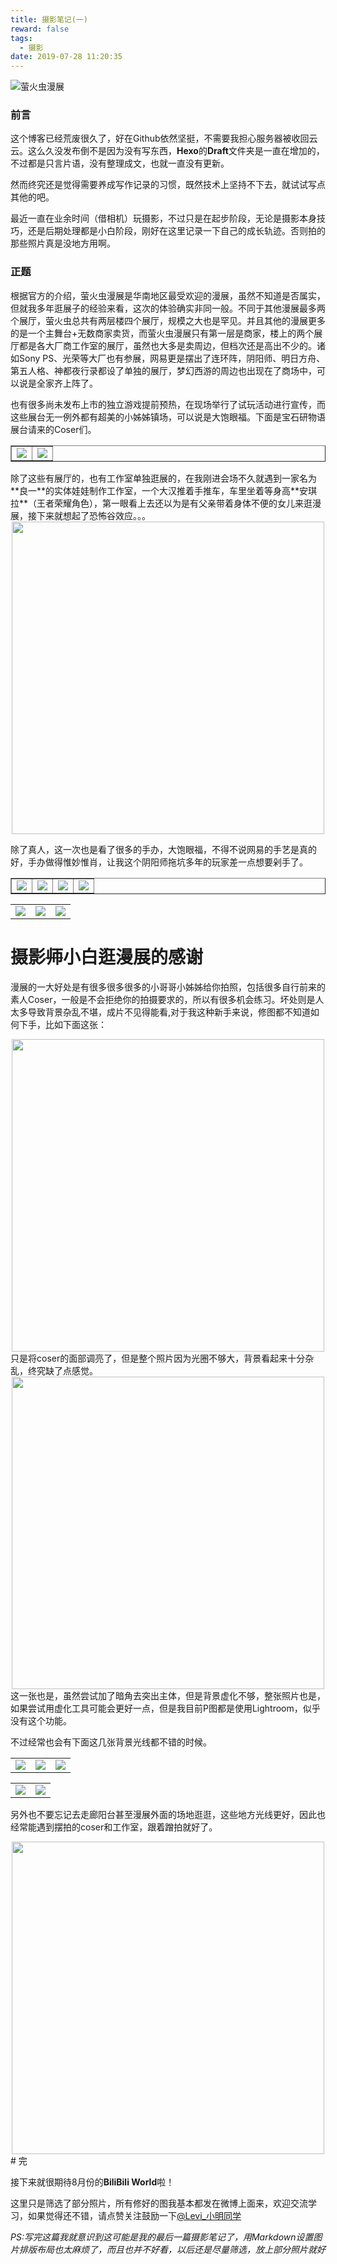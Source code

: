 ```yaml
---
title: 摄影笔记(一)
reward: false
tags:
  - 摄影
date: 2019-07-28 11:20:35
---
```


![萤火虫漫展](/imgs/摄影笔记/title.jpg)

### 前言

这个博客已经荒废很久了，好在Github依然坚挺，不需要我担心服务器被收回云云。这么久没发布倒不是因为没有写东西，**Hexo**的**Draft**文件夹是一直在增加的，不过都是只言片语，没有整理成文，也就一直没有更新。

然而终究还是觉得需要养成写作记录的习惯，既然技术上坚持不下去，就试试写点其他的吧。

最近一直在业余时间（借相机）玩摄影，不过只是在起步阶段，无论是摄影本身技巧，还是后期处理都是小白阶段，刚好在这里记录一下自己的成长轨迹。否则拍的那些照片真是没地方用啊。
<!--more-->
### 正题

根据官方的介绍，萤火虫漫展是华南地区最受欢迎的漫展，虽然不知道是否属实，但就我多年逛展子的经验来看，这次的体验确实非同一般。不同于其他漫展最多两个展厅，萤火虫总共有两层楼四个展厅，规模之大也是罕见。并且其他的漫展更多的是一个主舞台+无数商家卖货，而萤火虫漫展只有第一层是商家，楼上的两个展厅都是各大厂商工作室的展厅，虽然也大多是卖周边，但档次还是高出不少的。诸如Sony PS、光荣等大厂也有参展，网易更是摆出了连环阵，阴阳师、明日方舟、第五人格、神都夜行录都设了单独的展厅，梦幻西游的周边也出现在了商场中，可以说是全家齐上阵了。

也有很多尚未发布上市的独立游戏提前预热，在现场举行了试玩活动进行宣传，而这些展台无一例外都有超美的小姊姊镇场，可以说是大饱眼福。下面是宝石研物语展台请来的Coser们。
<table border=1><tr><td><img src="/imgs/摄影笔记/bsy-1.jpg" /></td><td><img src="/imgs/摄影笔记/bsy-3.jpg" /></td></tr></table>
除了这些有展厅的，也有工作室单独逛展的，在我刚进会场不久就遇到一家名为**良一**的实体娃娃制作工作室，一个大汉推着手推车，车里坐着等身高**安琪拉**（王者荣耀角色），第一眼看上去还以为是有父亲带着身体不便的女儿来逛漫展，接下来就想起了恐怖谷效应。。。

<div align="center">
<img src="/imgs/摄影笔记/lyzw.jpg" height="500px"/>
</div>

除了真人，这一次也是看了很多的手办，大饱眼福，不得不说网易的手艺是真的好，手办做得惟妙惟肖，让我这个阴阳师拖坑多年的玩家差一点想要剁手了。
<table border=1><tr><td><img src="/imgs/摄影笔记/yys-1.jpg" /></td><td><img src="/imgs/摄影笔记/yys-2.jpg" /></td><td><img src="/imgs/摄影笔记/yys-3.jpg" /></td><td><img src="/imgs/摄影笔记/yys-4.jpg" /></td></tr></table><table><tr><td><img src="/imgs/摄影笔记/yys-5.jpg" /></td><td><img src="/imgs/摄影笔记/yys-6.jpg" /></td><td><img src="/imgs/摄影笔记/yys-7.jpg" /></td></tr></table>

# 摄影~~师~~小白逛漫展的感谢

漫展的一大好处是有很多很多很多的小哥哥小姊姊给你拍照，包括很多自行前来的素人Coser，一般是不会拒绝你的拍摄要求的，所以有很多机会练习。坏处则是人太多导致背景杂乱不堪，成片不见得能看,对于我这种新手来说，修图都不知道如何下手，比如下面这张：
<div align="center">
<img src="/imgs/摄影笔记/coser2.jpg" height="500px"/>
</div>
只是将coser的面部调亮了，但是整个照片因为光圈不够大，背景看起来十分杂乱，终究缺了点感觉。
<div align="center">
<img src="/imgs/摄影笔记/coser6.jpg" height="500px"/>
</div>
这一张也是，虽然尝试加了暗角去突出主体，但是背景虚化不够，整张照片也是，如果尝试用虚化工具可能会更好一点，但是我目前P图都是使用Lightroom，似乎没有这个功能。

不过经常也会有下面这几张背景光线都不错的时候。
<table border=1 cellspacing="0" cellpadding="0" frame="void" rules=none><tr><td><img src="/imgs/摄影笔记/coser1.jpg"/></td><td><img src="/imgs/摄影笔记/coser3-2.jpg"/></td><td><img src="/imgs/摄影笔记/coser5.jpg"/></td></tr></table><table border=1 cellspacing="0" cellpadding="0" frame="void" rules=none><tr><td><img src="/imgs/摄影笔记/coser3.jpg"/></td><td><img src="/imgs/摄影笔记/coser7.jpg"/></td></tr></table>

另外也不要忘记去走廊阳台甚至漫展外面的场地逛逛，这些地方光线更好，因此也经常能遇到摆拍的coser和工作室，跟着蹭拍就好了。
<div align="center">
<img src="/imgs/摄影笔记/coser4.jpg" height="500px"/>
</div>
# 完

接下来就很期待8月份的**BiliBili World**啦！

这里只是筛选了部分照片，所有修好的图我基本都发在微博上面来，欢迎交流学习，如果觉得还不错，请点赞关注鼓励一下[@Levi_小明同学](https://weibo.com/u/7221219605?is_all=1)

*PS:写完这篇我就意识到这可能是我的最后一篇摄影笔记了，用Markdown设置图片排版布局也太麻烦了，而且也并不好看，以后还是尽量筛选，放上部分照片就好*